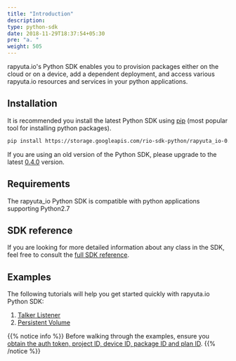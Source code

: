 ```yaml
---
title: "Introduction"
description:
type: python-sdk
date: 2018-11-29T18:37:54+05:30
pre: "a. "
weight: 505
---
```

rapyuta.io's Python SDK enables you to provision packages either on the cloud or
on a device, add a dependent deployment, and access various rapyuta.io resources
and services in your python applications.

## Installation
It is recommended you install the latest Python SDK using [pip](https://pip.pypa.io/en/stable/)
(most popular tool for installing python packages).
```bash
pip install https://storage.googleapis.com/rio-sdk-python/rapyuta_io-0.4.0-py2-none-any.whl
```
If you are using an old version of the Python SDK, please upgrade to the latest
[0.4.0](https://storage.googleapis.com/rio-sdk-python/rapyuta_io-0.4.0-py2-none-any.whl)
version.

## Requirements
The rapyuta_io Python SDK is compatible with python applications supporting Python2.7

## SDK reference
If you are looking for more detailed information about any class in the SDK, feel
free to consult the [full SDK reference](https://sdkdocs.apps.rapyuta.io/).

## Examples
The following tutorials will help you get started quickly with rapyuta.io
Python SDK:

1. [Talker Listener](/python-sdk/talker-listener)
2. [Persistent Volume](/python-sdk/persistent-volume)

{{% notice info %}}
Before walking through the examples, ensure you [obtain the auth token, project ID, device ID, package ID and plan ID](/python-sdk/determine-unique-identifiers/).
{{% /notice %}}
